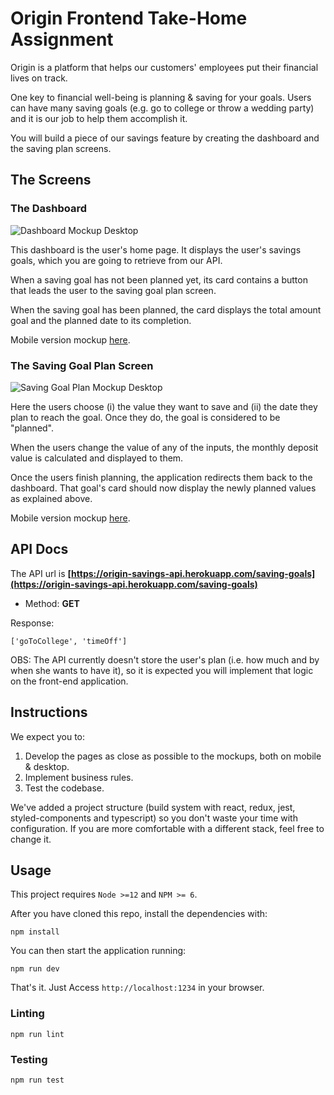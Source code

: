 # Origin Frontend Take-Home Assignment

Origin is a platform that helps our customers' employees put their financial lives on track.

One key to financial well-being is planning & saving for your goals. Users can have many saving goals (e.g. go to college or throw a wedding party) and it is our job to help them accomplish it.

You will build a piece of our savings feature by creating the dashboard and the saving plan screens.

## The Screens

### The Dashboard

![Dashboard Mockup Desktop](https://github.com/OriginFinancial/frontend-take-home-assignment/blob/master/mockups/dashboard-desk.png)

This dashboard is the user's home page. It displays the user's savings goals, which you are going to retrieve from our API.

When a saving goal has not been planned yet, its card contains a button that leads the user to the saving goal plan screen.

When the saving goal has been planned, the card displays the total amount goal and the planned date to its completion.

Mobile version mockup [here](https://github.com/OriginFinancial/frontend-take-home-assignment/blob/master/mockups/dashboard-mobile.png).


### The Saving Goal Plan Screen

![Saving Goal Plan Mockup Desktop](https://github.com/OriginFinancial/frontend-take-home-assignment/blob/master/mockups/saving-goal-plan-desk.png)

Here the users choose (i) the value they want to save and (ii) the date they plan to reach the goal. Once they do, the goal is considered to be "planned".

When the users change the value of any of the inputs, the monthly deposit value is calculated and displayed to them.

Once the users finish planning, the application redirects them back to the dashboard. That goal's card should now display the newly planned values as explained above.

Mobile version mockup [here](https://github.com/OriginFinancial/frontend-take-home-assignment/blob/master/mockups/saving-goal-plan-mobile.png).

## API Docs

The API url is **[https://origin-savings-api.herokuapp.com/saving-goals](https://origin-savings-api.herokuapp.com/saving-goals)**

- Method: **GET**

Response:

```
['goToCollege', 'timeOff']
```

OBS: The API currently doesn't store the user's plan (i.e. how much and by when she wants to have it), so it is expected you will implement that logic on the front-end application.

## Instructions

We expect you to:
1. Develop the pages as close as possible to the mockups, both on mobile & desktop.
2. Implement business rules.
3. Test the codebase.

We've added a project structure (build system with react, redux, jest, styled-components and typescript) so you don't waste your time with configuration. If you are more comfortable with a different stack, feel free to change it.


## Usage

This project requires `Node >=12` and `NPM >= 6`.

After you have cloned this repo, install the dependencies with:

```
npm install
```

You can then start the application running:

```
npm run dev
```

That's it. Just Access `http://localhost:1234` in your browser.

### Linting

```
npm run lint
```

### Testing

```
npm run test
```
